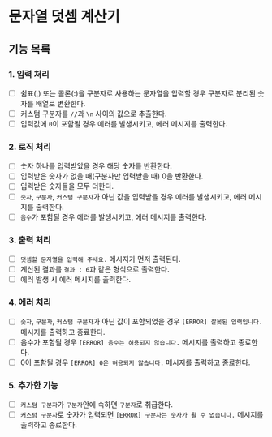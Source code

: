 # 문자열 덧셈 계산기

## 기능 목록

### 1. 입력 처리

- [ ] 쉼표(,) 또는 콜론(:)을 구분자로 사용하는 문자열을 입력할 경우 구분자로 분리된 숫자를 배열로 변환한다.
- [ ] 커스텀 구분자를 `//`과 `\n` 사이의 값으로 추출한다.
- [ ] 입력값에 `0`이 포함될 경우 에러를 발생시키고, 에러 메시지를 출력한다.

### 2. 로직 처리

- [ ] 숫자 하나를 입력받았을 경우 해당 숫자를 반환한다.
- [ ] 입력받은 숫자가 없을 때(구분자만 입력받을 때) 0을 반환한다.
- [ ] 입력받은 숫자들을 모두 더한다.
- [ ] `숫자`, `구분자`, `커스텀 구분자`가 아닌 값을 입력받을 경우 에러를 발생시키고, 에러 메시지를 출력한다.
- [ ] `음수`가 포함될 경우 에러를 발생시키고, 에러 메시지를 출력한다.

### 3. 출력 처리

- [ ] `덧셈할 문자열을 입력해 주세요.` 메시지가 먼저 출력된다.
- [ ] 계산된 결과를 `결과 : 6`과 같은 형식으로 출력한다.
- [ ] 에러 발생 시 에러 메시지를 출력한다.

### 4. 에러 처리

- [ ] `숫자`, `구분자`, `커스텀 구분자`가 아닌 값이 포함되었을 경우 `[ERROR] 잘못된 입력입니다.` 메시지를 출력하고 종료한다.
- [ ] 음수가 포함될 경우 `[ERROR] 음수는 허용되지 않습니다.` 메시지를 출력하고 종료한다.
- [ ] 0이 포함될 경우 `[ERROR] 0은 혀용되지 않습니다.` 메시지를 출력하고 종료한다.

### 5. 추가한 기능

- [ ] `커스텀 구분자`가 `구분자`안에 속하면 `구분자`로 취급한다.
- [ ] `커스텀 구분자`로 숫자가 입력되면 `[ERROR] 구분자는 숫자가 될 수 없습니다.` 메시지를 출력하고 종료한다.
